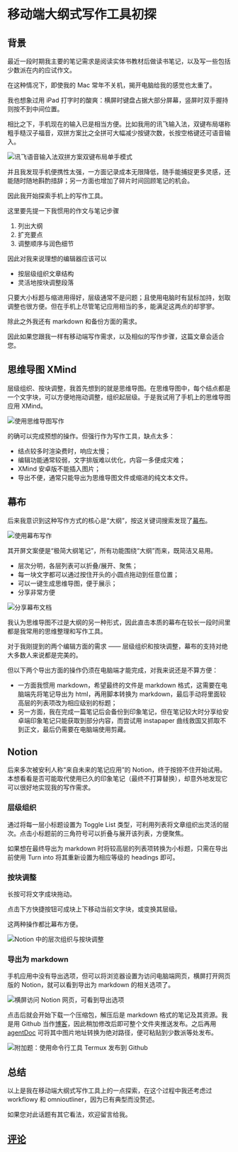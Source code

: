 # 移动端大纲式写作工具初探

## 背景

最近一段时期我主要的笔记需求是阅读实体书教材后做读书笔记，以及写一些包括少数派在内的应试作文。

在这种情况下，即使我的 Mac 常年不关机，揭开电脑给我的感觉也太重了。

我也想象过用 iPad 打字时的酸爽：横屏时键盘占据大部分屏幕，竖屏时双手握持则按不到中间位置。

相比之下，手机现在的输入已是相当方便。比如我用的讯飞输入法，双键布局堪称粗手糙汉子福音，双拼方案比之全拼可大幅减少按键次数，长按空格键还可语音输入。

![讯飞语音输入法双拼方案双键布局单手模式](Screenshot_2019-04-14-00-53-22-074_notion-ded8c16f-345f-473f-a1e5-59a7ddde0d2f.id.png)

并且我发现手机便携性太强，一方面记录成本无限降低，随手能捕捉更多灵感，还能随时随地斟酌措辞；另一方面也增加了碎片时间回顾笔记的机会。

因此我开始探索手机上的写作工具。

这里要先提一下我惯用的作文与笔记步骤

1. 列出大纲
2. 扩充要点
3. 调整顺序与润色细节

因此对我来说理想的编辑器应该可以

- 按层级组织文章结构
- 灵活地按块调整段落

只要大小标题与缩进用得好，层级通常不是问题；且使用电脑时有鼠标加持，划取调整也很方便。但在手机上尽管笔记应用相当的多，能满足这两点的却寥寥。

除此之外我还有 markdown 和备份方面的需求。

因此如果您跟我一样有移动端写作需求，以及相似的写作步骤，这篇文章会适合您。

## 思维导图 XMind

层级组织、按块调整，我首先想到的就是思维导图。在思维导图中，每个结点都是一个文字块，可以方便地拖动调整，组织起层级。于是我试用了手机上的思维导图应用 XMind。

![使用思维导图写作](12b1698c2c5f240d7-2337342-8e6b442d-5805-4bf2-acf3-1d36af4a3953.jpg)

的确可以完成预想的操作。但强行作为写作工具，缺点太多：

- 结点较多时渲染费时，响应太慢；
- 编辑功能通常较弱，文字排版难以优化，内容一多便成灾难；
- XMind 安卓版不能插入图片；
- 导出不便，通常只能导出为思维导图文件或缩进的纯文本文件。

## 幕布

后来我意识到这种写作方式的核心是“大纲”，按这关键词搜索发现了[幕布](https://mubu.com/inv/2337342)。

![使用幕布写作](Screenshot_2019-03-21-21-30-38-835_com-a1e2b767-91bb-455d-bdf5-a4db63cd3b66.mubu.app.png)

其开屏文案便是“极简大纲笔记”，所有功能围绕“大纲”而来，既简洁又易用。

- 层次分明，各层列表可以折叠/展开、聚焦；
- 每一块文字都可以通过按住开头的小圆点拖动到任意位置；
- 可以一键生成思维导图，便于展示；
- 分享非常方便

![分享幕布文档](Screenshot_2019-03-22-22-09-08-217_android-32b4015d-e51c-4629-b9b1-8a2e6aa62baf.png)

我认为思维导图不过是大纲的另一种形式，因此直击本质的幕布在较长一段时间里都是我常用的思维整理和写作工具。

对于我刚提到的两个编辑方面的需求 —— 层级组织和按块调整，幕布的支持对绝大多数人来说都是完美的。

但以下两个导出方面的操作仍须在电脑端才能完成，对我来说还是不算方便：

- 一方面我惯用 markdown，希望最终的文件是 markdown 格式，这需要在电脑端先将笔记导出为 html，再用脚本转换为 markdown，最后手动将里面较高层的列表项改为相应级别的标题；
- 另一方面，我在完成一篇笔记后会备份到印象笔记，但在笔记较大时分享给安卓端印象笔记只能获取到部分内容，而尝试用 instapaper 曲线救国又抓取不到正文，最后仍需要在电脑端使用剪藏。

## Notion

后来多次被安利人称“来自未来的笔记应用”的 Notion，终于按捺不住开始试用。本想看看是否可能取代使用已久的印象笔记（最终不打算替换），却意外地发现它可以很好地实现我的写作需求。

### 层级组织

通过将每一层小标题设置为 Toggle List 类型，可利用列表将文章组织出灵活的层次。点击小标题前的三角符号可以折叠与展开该列表，方便聚焦。

如果想在最终导出为 markdown 时将较高层的列表项转换为小标题，只需在导出前使用 Turn into 将其重新设置为相应等级的 headings 即可。

### 按块调整

长按可将文字成块拖动。

点击下方快捷按钮可成块上下移动当前文字块，或变换其层级。

这两种操作都比幕布方便。

![Notion 中的层次组织与按块调整](Screenshot_2019-04-14-01-35-15-301_notion-6b479d5c-ccc4-4324-a3f6-4106d3ca99c3.id.png)

### 导出为 markdown

手机应用中没有导出选项，但可以将浏览器设置为访问电脑端网页，横屏打开网页版的 Notion，就可以看到导出为 markdown 的相关选项了。

![横屏访问 Notion 网页，可看到导出选项](Screenshot_2019-04-14-01-16-17-689_com-4b8a283f-7c77-40a5-ab96-6cd9ba741a5d.android.browser.png)

点击后就会开始下载一个压缩包，解压后是 markdown 格式的笔记及其资源。我是用 Github 当作[博客](https://cf020031308.github.io/blog/)，因此稍加修改后即可整个文件夹推送发布。之后再用 [agentDoc](https://github.com/cf020031308/agentDoc) 可将其中图片地址转换为绝对路径，便可粘贴到少数派等处发布。

![附加题：使用命令行工具 Termux 发布到 Github](Screenshot_2019-04-14-03-09-50-406_com.termux.png)

## 总结

以上是我在移动端大纲式写作工具上的一点探索，在这个过程中我还考虑过 workflowy 和 omnioutliner，因为已有典型而没赘述。

如果您对此话题有其它看法，欢迎留言给我。

## [评论](https://github.com/cf020031308/cf020031308.github.io/issues/3)
